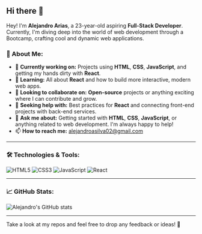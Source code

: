 ## Hi there 👋

Hey! I'm **Alejandro Arias**, a 23-year-old aspiring **Full-Stack Developer**. Currently, I'm diving deep into the world of web development through a Bootcamp, crafting cool and dynamic web applications.

### 🚀 About Me:
- 🔭 **Currently working on:** Projects using **HTML**, **CSS**, **JavaScript**, and getting my hands dirty with **React**.
- 🌱 **Learning:** All about **React** and how to build more interactive, modern web apps.
- 👯 **Looking to collaborate on:** **Open-source** projects or anything exciting where I can contribute and grow.
- 🤔 **Seeking help with:** Best practices for **React** and connecting front-end projects with back-end services.
- 💬 **Ask me about:** Getting started with **HTML**, **CSS**, **JavaScript**, or anything related to web development. I'm always happy to help!
- 📫 **How to reach me:** alejandroasilva02@gmail.com

---

### 🛠️ Technologies & Tools:

![HTML5](https://img.shields.io/badge/HTML5-E34F26?style=for-the-badge&logo=html5&logoColor=white)
![CSS3](https://img.shields.io/badge/CSS3-1572B6?style=for-the-badge&logo=css3&logoColor=white)
![JavaScript](https://img.shields.io/badge/JavaScript-F7DF1E?style=for-the-badge&logo=javascript&logoColor=black)
![React](https://img.shields.io/badge/React-61DAFB?style=for-the-badge&logo=react&logoColor=black)

---

### 📈 GitHub Stats:
![Alejandro's GitHub stats](https://github-readme-stats.vercel.app/api?username=AlejandroAriasSL&show_icons=true&theme=radical)

---

Take a look at my repos and feel free to drop any feedback or ideas! 🚀

